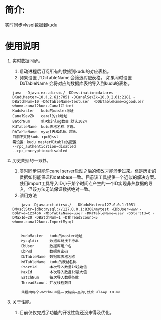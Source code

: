 # 简介:
实时同步Mysql数据到kudu

# 使用说明
1. 实时数据同步。
    1. 启动进程后订阅所有的数据到kudu的对应表格。
    2. 如果设置了DbTableName 会筛选对应表格。 如果同时设置 DbTableName 会将对应的数据库表格导入到kudu的表格。
    
    ```
    java  -Djava.ext.dirs=./ -DDestination=datares -DKuduMaster=10.0.2.61:7051 -DCanalSevZk=10.0.2.61:2181 -DBatchNum=10 -DKdTableName=testuser  -DDbTableName=xgooduser  whomm.canal2kudu.CanalClient
    KuduMaster   kudu的master地址
    CanalSevZk   canal的zk地址
    BatchNum     单次binlog数目 默认1024
    KdTableName  kudu表格名称 可选。
    DbTableName  mysql表格名称 可选。
    目前不支持kudu rpc的ssl
    需设置：kudu master和table的配置
    --rpc_authentication=disabled
    --rpc_encryption=disabled
    ```

2. 历史数据的一致性。
    1. 实时同步只能在canel server启动之后的修改才能同步过来。但是历史的数据如何能保证和database一致。目前该工具提供一个近似的解决方案。使用import工具导入ID小于某个时间点产生的一个ID实现非热数据的导入，但该方法无法保证数据绝对一致。
    2. 调用方法

    ```
        java -Djava.ext.dirs=./  -DKuduMaster=127.0.0.1:7051 -DMysqlStr=jdbc:mysql://127.0.0.1:8306/mytest -DDbUser=www -DDbPwd=123456 -DDbTableName=user -DKdTableName=user -DStartId=0 -DMaxId=20 -DBatchNum=1 -DThreadScount=5  whomm.canal2kudu.ImportMysql 
        
        
        KuduMaster   kudu的master地址
        MysqlStr     数据库链接字符串
        DbUser       数据库用户名
        DbPwd        数据库密码
        DbTableName  数据库表格名称
        KdTableName  kudu的表格名称
        StartId      本次导入数据id起始值
        MaxId        本次导入数据id最大值
        BatchNum     每次导入数据条数
        ThreadScount 并发线程数目
        
        线程内每个BatchNum是一次链接+查询,然后 sleep 10 ms
    ```

3. 关于性能。
	1. 目前仅仅完成了功能的开发性能还没来得及优化。